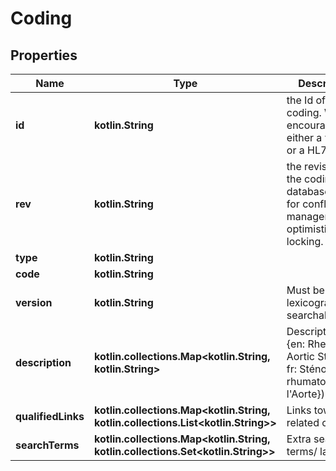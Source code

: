 
# Coding

## Properties
Name | Type | Description | Notes
------------ | ------------- | ------------- | -------------
**id** | **kotlin.String** | the Id of the coding. We encourage using either a v4 UUID or a HL7 Id. |  [optional]
**rev** | **kotlin.String** | the revision of the coding in the database, used for conflict management / optimistic locking. |  [optional]
**type** | **kotlin.String** |  |  [optional]
**code** | **kotlin.String** |  |  [optional]
**version** | **kotlin.String** | Must be lexicographically searchable |  [optional]
**description** | **kotlin.collections.Map&lt;kotlin.String, kotlin.String&gt;** | Description (ex: {en: Rheumatic Aortic Stenosis, fr: Sténose rhumatoïde de l&#39;Aorte}) |  [optional]
**qualifiedLinks** | **kotlin.collections.Map&lt;kotlin.String, kotlin.collections.List&lt;kotlin.String&gt;&gt;** | Links towards related codes |
**searchTerms** | **kotlin.collections.Map&lt;kotlin.String, kotlin.collections.Set&lt;kotlin.String&gt;&gt;** | Extra search terms/ language |
